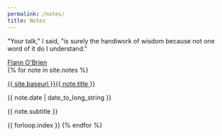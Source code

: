 ```yaml
---
permalink: /notes/
title: Notes
---
```


<div id='notes' class='wrap'>
    <div id='intro'>
        <div class='quote'>
            <p>"Your talk," I said, "is surely the handiwork of wisdom because not one word of it do I understand."</p>
            <a href='https://www.goodreads.com/author/quotes/15248.Flann_O_Brien' target='_blank'>Flann O'Brien</a>
        </div>
    </div>
    <div id='study_notes' class='section'>
        {% for note in site.notes %}
            <div class='note-row'>
                <p class='note-title'>
                    <a href="{{ note.url }}">
                        {{ site.baseurl }}{{ note.title }}
                    </a>
                </p>
                <p class='note-date'>
                    {{ note.date | date_to_long_string }}
                </p>
            </div>
            <p class='note-subtitle'>
                {{ note.subtitle }}
            </p>
            <span class='hidden'>{{ forloop.index }}</span>
        {% endfor %}
    </div>
</div>

